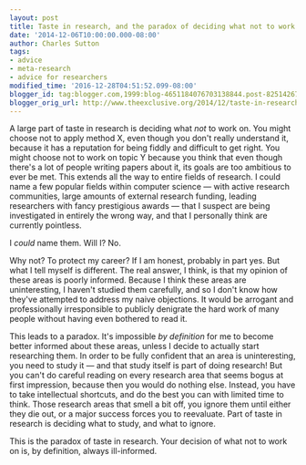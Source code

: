 ```yaml
---
layout: post
title: Taste in research, and the paradox of deciding what not to work on
date: '2014-12-06T10:00:00.000-08:00'
author: Charles Sutton
tags:
- advice
- meta-research
- advice for researchers
modified_time: '2016-12-28T04:51:52.099-08:00'
blogger_id: tag:blogger.com,1999:blog-4651184076703138844.post-8251426721361572599
blogger_orig_url: http://www.theexclusive.org/2014/12/taste-in-research-and-paradox-of.html
---
```

A large part of taste in research is deciding what *not* to work on. You might choose not to apply method X, even though you don't really understand it, because it has a reputation for being fiddly and difficult to get right. You might choose not to work on topic Y because you think that even though there's a lot of people writing papers about it, its goals are too ambitious to ever be met. This extends all the way to entire fields of research. I could name a few popular fields within computer science — with active research communities, large amounts of external research funding, leading researchers with fancy prestigious awards — that I suspect are being investigated in entirely the wrong way, and that I personally think are currently pointless.

I *could* name them. Will I? No.

Why not? To protect my career? If I am honest, probably in part yes. But what I tell myself is different. The real answer, I think, is that my opinion of these areas is poorly informed. Because I think these areas are uninteresting, I haven't studied them carefully, and so I don't know how they've attempted to address my naive objections. It would be arrogant and professionally irresponsible to publicly denigrate the hard work of many people without having even bothered to read it.

This leads to a paradox. It's impossible *by definition* for me to become better informed about these areas, unless I decide to actually start researching them. In order to be fully confident that an area is uninteresting, you need to study it — and that study itself is part of doing research! But you can't do careful reading on every research area that seems bogus at first impression, because then you would do nothing else. Instead, you have to take intellectual shortcuts, and do the best you can with limited time to think. Those research areas that smell a bit off, you ignore them until either they die out, or a major success forces you to reevaluate. Part of taste in research is deciding what to study, and what to ignore.

This is the paradox of taste in research. Your decision of what not to work on is, by definition, always ill-informed.

